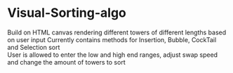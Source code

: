 # Visual-Sorting-algo
Build on HTML canvas rendering different towers of different lengths based on user input
Currently contains methods for Insertion, Bubble, CockTail and Selection sort                                                   
User is allowed to enter the low and high end ranges, adjust swap speed and change the amount of towers to sort
